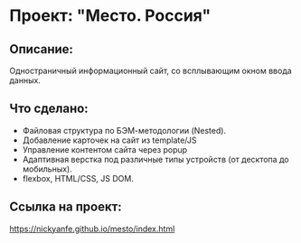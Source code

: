 # Проект: "Место. Россия"

## Описание:
Одностраничный информационный сайт, со всплывающим окном ввода данных.

## Что сделано:
- Файловая структура по БЭМ-методологии (Nested).
- Добавление карточек на сайт из template/JS
- Управление контентом сайта через popup
- Адаптивная верстка под различные типы устройств (от десктопа до мобильных).
- flexbox, HTML/CSS, JS DOM.

## Ссылка на проект:
https://nickyanfe.github.io/mesto/index.html